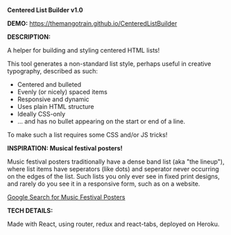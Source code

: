 **Centered List Builder v1.0**


**DEMO:** https://themangotrain.github.io/CenteredListBuilder


**DESCRIPTION:**

A helper for building and styling centered HTML lists!

This tool generates a non-standard list style, perhaps useful in creative typography, described as such:

* Centered and bulleted
* Evenly (or nicely) spaced items
* Responsive and dynamic
* Uses plain HTML structure
* Ideally CSS-only
* ... and has no bullet appearing on the start or end of a line.

To make such a list requires some CSS and/or JS tricks!


**INSPIRATION: Musical festival posters!**

Music festival posters traditionally have a dense band list (aka "the lineup"), where list items have seperators (like dots) and seperator never occurring on the edges of the list. Such lists you only ever see in fixed print designs, and rarely do you see it in a responsive form, such as on a website.

[Google Search for Music Festival Posters](https://www.google.ca/search?hl=en&tbm=isch&sxsrf=ACYBGNR-G6eP0lhSIWqGLk0TQdX-o4W7DQ%3A1579123351670&source=hp&biw=1920&bih=965&ei=l4IfXrjKJs7ctAbWwLGgBw&q=music+festival+posters&oq=music+festival+posters&gs_l=img.3..0l3j0i5i30l7.1662.5013..5104...0.0..0.241.2266.17j4j2......0....1..gws-wiz-img.....10..35i362i39j35i39j0i131.tYLOaRhGNJc&ved=0ahUKEwj48bjzxIbnAhVOLs0KHVZgDHQQ4dUDCAU&uact=5)


**TECH DETAILS:**

Made with React, using router, redux and react-tabs, deployed on Heroku.

